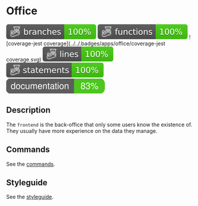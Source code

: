 # Office

![coverage-branches](../../.badges/apps/office/coverage-branches.svg)
![coverage-functions](../../.badges/apps/office/coverage-functions.svg)
![coverage-jest coverage](../../.badges/apps/office/coverage-jest coverage.svg)
![coverage-lines](../../.badges/apps/office/coverage-lines.svg)
![coverage-statements](../../.badges/apps/office/coverage-statements.svg)
![coverage-badge-documentation](../../.badges/apps/office/coverage-badge-documentation.svg)

## Description

The `frontend` is the back-office that only some users know the existence of.
They usually have more experience on the data they manage.

## Commands

See the [commands](./docs/commands.md).

## Styleguide

See the [styleguide](./docs/styleguide.md).
